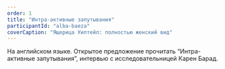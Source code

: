 ```yaml
---
order: 1
title: "Интра-активные запутывания"
participantId: "alba-baeza"
coverCaption: "Ящерица Уиптейл: полностью женский вид"
---
```


На английском языке. Открытое предложение прочитать “Интра-активные запутывания”, интервью с исследовательницей Карен Барад. 
